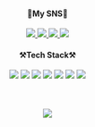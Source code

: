 <div align="center">
  <h4>🐤My SNS🐤</h4>
  <a href="https://www.instagram.com/183_yj/">
    <img src="https://img.shields.io/badge/Instagram-DD2A7B?style=flat-square&logo=Instagram&logoColor=white"/>
  </a>
  <a href="https://parallel-flax-a90.notion.site/Kim-s-Dev-Study-a49238bd3ba5471db7a50c9d13f593b3">
    <img src="https://img.shields.io/badge/Notion-white?style=flat-square&logo=Notion&logoColor=black"/>
  </a>
  <a href="https://hits.seeyoufarm.com">
    <img src="https://hits.seeyoufarm.com/api/count/incr/badge.svg?url=https%3A%2F%2Fgithub.com%2Fzzsza"/>
  </a>
  <a href="https://www.facebook.com/profile.php?id=100011956212947">
    <img src="https://img.shields.io/badge/Facebook-3B5998?style=flat-square&logo=Facebook&logoColor=white&fontColor=red"/>
  </a>
  <br>
  <h4>⚒️Tech Stack⚒️</h4>
  <img src="https://img.shields.io/badge/ReactNative-262B31?style=flat-scare&logo=React&logoColor=61DBFB"/>
  <img src="https://img.shields.io/badge/JavaScript-999900?style=flat-scare&logo=Javascript&logoColor=white"/>
  <img src="https://img.shields.io/badge/TypeScript-007ACC?style=flat-scare&logo=Typescript&logoColor=white"/>
  <img src="https://img.shields.io/badge/Android-32DE84?style=flat-scare&logo=Android&logoColor=white"/>
  <img src="https://img.shields.io/badge/Kotlin-7F52FF?style=flat-scare&logo=Kotlin&logoColor=white"/>
  <img src="https://img.shields.io/badge/HTML-E34F26?style=flat-scare&logo=HTML5&logoColor=white"/>
  <img src="https://img.shields.io/badge/CSS-264de4?style=flat-scare&logo=CSS3&logoColor=white"/>
  <br>
  <br>
  <br>
  <br>
  <img src='https://github-readme-stats.vercel.app/api?username=kyjprograming&show_icons=true'/>
</div>
